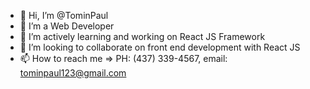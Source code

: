 - 👋 Hi, I’m @TominPaul
- 👀 I’m a Web Developer
- 🌱 I’m actively learning and working on React JS Framework
- 💞️ I’m looking to collaborate on front end development with React JS
- 📫 How to reach me => PH: (437) 339-4567, email: tominpaul123@gmail.com

<!---
TominPaul/TominPaul is a ✨ special ✨ repository because its `README.md` (this file) appears on your GitHub profile.
You can click the Preview link to take a look at your changes.
--->
